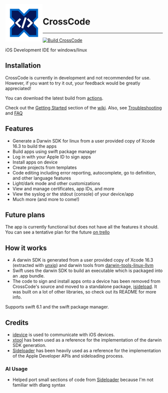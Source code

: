 <img align="left" width="120" height="120" src="/logo.png">

<div id="user-content-toc">
  <ul style="list-style: none;">
    <summary>
      <h1>CrossCode</h1>
    </summary>
  </ul>
</div>

---

[![Build CrossCode](https://github.com/nab138/CrossCode/actions/workflows/build.yml/badge.svg)](https://github.com/nab138/CrossCode/actions/workflows/build.yml)

iOS Development IDE for windows/linux

## Installation

CrossCode is currently in development and not recommended for use. However, if you want to try it out, your feedback would be greatly appreciated!

You can download the latest build from [actions](https://github.com/nab138/CrossCode/actions/workflows/build.yml).

Check out the [Getting Started](https://github.com/nab138/CrossCode/wiki#getting-started) section of the [wiki](https://github.com/nab138/CrossCode/wiki). Also, see [Troubleshooting](https://github.com/nab138/CrossCode/wiki/Troubleshooting) and [FAQ](https://github.com/nab138/CrossCode/wiki/FAQ)

## Features

- Generate a Darwin SDK for linux from a user provided copy of Xcode 16.3 to build the apps
- Build apps using swift package manager
- Log in with your Apple ID to sign apps
- Install apps on device
- Create projects from templates
- Code editing including error reporting, autocomplete, go to definition, and other language features
- Light/dark mode and other customizations
- View and manage certificates, app IDs, and more
- View the syslog or the stdout (console) of your device/app
- Much more (and more to come!)

## Future plans

The app is currently functional but does not have all the features it should. You can see a tentative plan for the future [on trello](https://trello.com/b/QYQFfOvm/ycode)

## How it works

- A darwin SDK is generated from a user provided copy of Xcode 16.3 (extracted with [unxip](https://github.com/saagarjha/unxip)) and darwin tools from [darwin-tools-linux-llvm](https://github.com/xtool-org/darwin-tools-linux-llvm)
- Swift uses the darwin SDK to build an executable which is packaged into an .app bundle.
- The code to sign and install apps onto a device has been removed from CrossCode's source and moved to a standalone package, [isideload](https://github.com/nab138/isideload). It was built on a lot of other libraries, so check out its README for more info.

Supports swift 6.1 and the swift package manager.

## Credits

- [idevice](https://github.com/jkcoxson/idevice) is used to communicate with iOS devices.
- [xtool](https://xtool.sh) has been used as a reference for the implementation of the darwin SDK generation.
- [Sideloader](https://github.com/Dadoum/Sideloader) has been heavily used as a reference for the implementation of the Apple Developer APIs and sideloading process.

### AI Usage

- Helped port small sections of code from [Sideloader](https://github.com/Dadoum/Sideloader) because I'm not familiar with dlang syntax
